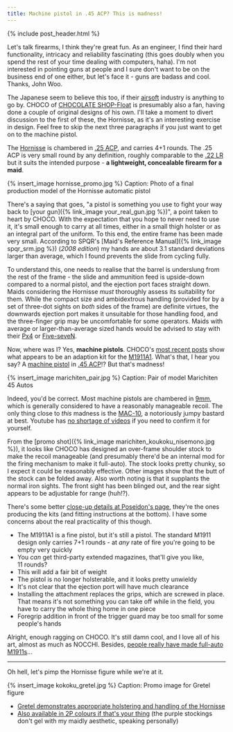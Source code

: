 ```yaml
---
title: Machine pistol in .45 ACP? This is madness!
---
```


{% include post_header.html %}

Let's talk firearms, I think they're great fun. As an engineer, I find their hard functionality, intricacy and reliability fascinating (this goes doubly when you spend the rest of your time dealing with computers, haha). I'm not interested in pointing guns at people and I sure don't want to be on the business end of one either, but let's face it - guns are badass and cool. Thanks, John Woo.

The Japanese seem to believe this too, if their [airsoft](http://en.wikipedia.org/wiki/Airsoft_gun) industry is anything to go by. CHOCO of [CHOCOLATE SHOP-Float](http://www.chocolateshop-float.com/) is presumably also a fan, having done a couple of original designs of his own. I'll take a moment to divert discussion to the first of these, the Hornisse, as it's an interesting exercise in design. Feel free to skip the next three paragraphs if you just want to get on to the machine pistol.

The [Hornisse](http://chocolateshop-float.com/works/hornisse/post-14.html) is chambered in [.25 ACP](http://en.wikipedia.org/wiki/.25_ACP), and carries 4+1 rounds. The .25 ACP is very small round by any definition, roughly comparable to the [.22 LR](http://en.wikipedia.org/wiki/.22_Long_Rifle) but it suits the intended purpose - **a lightweight, concealable firearm for a maid**.

{% insert_image hornisse_promo.jpg %}
Caption: Photo of a final production model of the Hornisse automatic pistol

There's a saying that goes, "a pistol is something you use to fight your way back to [your gun]({% link_image your_real_gun.jpg %})", a point taken to heart by CHOCO. With the expectation that you hope to never need to use it, it's small enough to carry at all times, either in a small thigh holster or as an integral part of the uniform. To this end, the entire frame has been made very small. According to SPQR's [Maid's Reference Manual]({% link_image spqr_srm.jpg %}) (*2008 edition*) my hands are about 3.1 standard deviations larger than average, which I found prevents the slide from cycling fully.

To understand this, one needs to realise that the barrel is underslung from the rest of the frame - the slide and ammunition feed is upside-down compared to a normal pistol, and the ejection port faces straight down. Maids considering the Hornisse *must* thoroughly assess its suitability for them. While the compact size and ambidextrous handling (provided for by a set of three-dot sights on *both* sides of the frame) are definite virtues, the downwards ejection port makes it unsuitable for those handling food, and the three-finger grip may be uncomfortable for some operators. Maids with average or larger-than-average sized hands would be advised to stay with their [Px4](http://en.wikipedia.org/wiki/Beretta_Px4_Storm) or [Five-seveN](http://en.wikipedia.org/wiki/FN_Five-seven).


Now, where was I? Yes, **machine pistols**. CHOCO's [most recent posts](http://chocolateshop-float.com/works/hornisse/) show what appears to be an adaption kit for the [M1911A1](http://commons.wikimedia.org/wiki/File:M1911_and_M1911A1_pistols.JPG). What's that, I hear you say? A [machine pistol](http://en.wikipedia.org/wiki/Machine_pistol) in [.45 ACP](http://en.wikipedia.org/wiki/.45_ACP)!? But that's madness!

{% insert_image marichiten_pair.jpg %}
Caption: Pair of model Marichiten 45 Autos

Indeed, you'd be correct. Most machine pistols are chambered in [9mm](http://en.wikipedia.org/wiki/9x19mm_Parabellum), which is generally considered to have a reasonably manageable recoil. The only thing close to *this* madness is the [MAC-10](http://en.wikipedia.org/wiki/MAC-10), a notoriously jumpy bastard at best. Youtube has [no shortage of videos](http://www.youtube.com/results?search_query=mac10+full+auto) if you need to confirm it for yourself.

From the [promo shot]({% link_image marichiten_koukoku_nisemono.jpg %}), it looks like CHOCO has designed an over-frame shoulder stock to make the recoil manageable (and presumably there'd be an internal mod for the firing mechanism to make it full-auto). The stock looks pretty chunky, so I expect it could be reasonably effective. Other images show that the butt of the stock can be folded away. Also worth noting is that it supplants the normal iron sights. The front sight has been blinged out, and the rear sight appears to be adjustable for range (huh!?).

There's some better [close-up details at Poseidon's page](http://www.poseidon.co.jp/3F/mar/mar_1.html), they're the ones producing the kits (and fitting instructions at the bottom). I have some concerns about the real practicality of this though.

- The M1911A1 is a fine pistol, but it's still a pistol. The standard M1911 design only carries 7+1 rounds - at *any* rate of fire you're going to be empty very quickly
- You *can* get third-party extended magazines, that'll give you like, 11&nbsp;rounds?
- This will add a fair bit of weight
- The pistol is no longer holsterable, and it looks pretty unwieldy
- It's not clear that the ejection port will have much clearance
- Installing the attachment replaces the grips, which are screwed in place. That means it's not something you can take off while in the field, you have to carry the whole thing home in one piece
- Foregrip addition in front of the trigger guard may be too small for some people's hands

Alright, enough ragging on CHOCO. It's still damn cool, and I love all of his art, almost as much as NOCCHI. Besides, [people really have made full-auto M1911s](http://www.youtube.com/watch?v=tXh3nRd1K8U)...

<hr />

Oh hell, let's pimp the Hornisse figure while we're at it.

{% insert_image kokoku_gretel.jpg %}
Caption: Promo image for Gretel figure

- [Gretel demonstrates appropriate holstering and handling of the Hornisse](http://www.amiami.jp/shop/ProductInfo/product_id/110101)
- [Also available in 2P colours if that's your thing](http://www.amiami.jp/shop/ProductInfo/product_id/110103) (the purple stockings don't gel with my maidly aesthetic, speaking personally)

